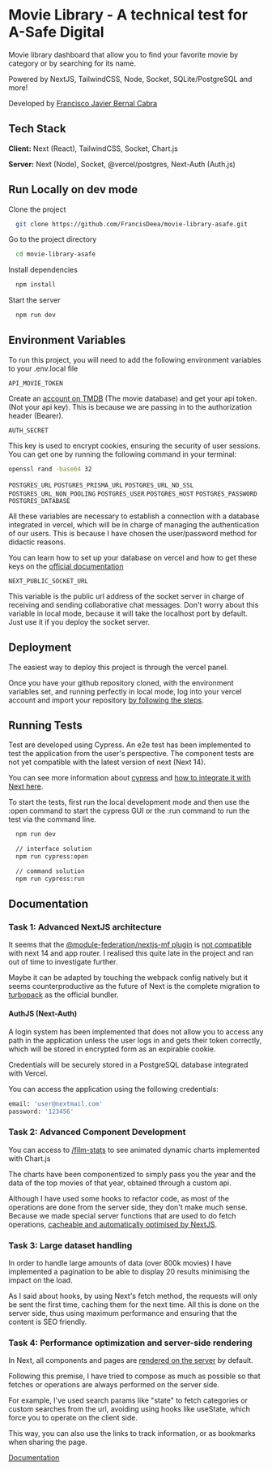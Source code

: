 
# Movie Library - A technical test for A-Safe Digital

Movie library dashboard that allow you to find your favorite movie by category or by searching for its name.

Powered by NextJS, TailwindCSS, Node, Socket, SQLite/PostgreSQL and more!



Developed by [Francisco Javier Bernal Cabra](https://www.linkedin.com/in/francis-bernal-full-stack-developer/)


## Tech Stack

**Client:** Next (React), TailwindCSS, Socket, Chart.js

**Server:** Next (Node), Socket, @vercel/postgres, Next-Auth (Auth.js) 


## Run Locally on dev mode

Clone the project

```bash
  git clone https://github.com/FrancisDeea/movie-library-asafe.git
```

Go to the project directory

```bash
  cd movie-library-asafe
```

Install dependencies

```bash
  npm install
```

Start the server

```bash
  npm run dev
```


## Environment Variables

To run this project, you will need to add the following environment variables to your .env.local file

`API_MOVIE_TOKEN` 

Create an [account on TMDB](https://developer.themoviedb.org/reference/intro/authentication) (The movie database) and get your api token. (Not your api key). This is because we are passing in to the authorization header (Bearer).

`AUTH_SECRET`

This key is used to encrypt cookies, ensuring the security of user sessions. You can get one by running the following command in your terminal: 
```bash
openssl rand -base64 32
```


`POSTGRES_URL`
`POSTGRES_PRISMA_URL`
`POSTGRES_URL_NO_SSL`
`POSTGRES_URL_NON_POOLING`
`POSTGRES_USER`
`POSTGRES_HOST`
`POSTGRES_PASSWORD`
`POSTGRES_DATABASE`

All these variables are necessary to establish a connection with a database integrated in vercel, which will be in charge of managing the authentication of our users. This is because I have chosen the user/password method for didactic reasons.

You can learn how to set up your database on vercel and how to get these keys on the [official documentation](https://nextjs.org/learn/dashboard-app/setting-up-your-database)

`NEXT_PUBLIC_SOCKET_URL`

This variable is the public url address of the socket server in charge of receiving and sending collaborative chat messages. Don't worry about this variable in local mode, because it will take the localhost port by default. Just use it if you deploy the socket server.

## Deployment

The easiest way to deploy this project is through the vercel panel. 

Once you have your github repository cloned, with the environment variables set, and running perfectly in local mode, log into your vercel account and import your repository [by following the steps](https://vercel.com/docs/deployments/git#deploying-a-git-repository).


## Running Tests

Test are developed using Cypress. An e2e test has been implemented to test the application from the user's perspective. The component tests are not yet compatible with the latest version of next (Next 14).

You can see more information about [cypress](https://docs.cypress.io/guides/overview/why-cypress) and [how to integrate it with Next here](https://nextjs.org/docs/app/building-your-application/testing/cypress).

To start the tests, first run the local development mode and then use the :open command to start the cypress GUI or the :run command to run the test via the command line.

```bash
  npm run dev

  // interface solution
  npm run cypress:open

  // command solution
  npm run cypress:run
```


## Documentation

### Task 1: Advanced NextJS architecture
It seems that the [@module-federation/nextjs-mf plugin](https://www.npmjs.com/package/@module-federation/nextjs-mf) is [not compatible](https://github.com/module-federation/universe/issues/1183) with next 14 and app router. I realised this quite late in the project and ran out of time to investigate further. 

Maybe it can be adapted by touching the webpack config natively but it seems counterproductive as the future of Next is the complete migration to [turbopack](https://nextjs.org/docs/architecture/turbopack) as the official bundler.

#### AuthJS (Next-Auth)

A login system has been implemented that does not allow you to access any path in the application unless the user logs in and gets their token correctly, which will be stored in encrypted form as an expirable cookie.

Credentials will be securely stored in a PostgreSQL database integrated with Vercel.
  
You can access the application using the following credentials:
```bash
email: 'user@nextmail.com'
password: '123456'
```

### Task 2: Advanced Component Development
You can access to [/film-stats](https://movielibrary-omega.vercel.app/film-stats) to see animated dynamic charts implemented with Chart.js 

The charts have been componentized to simply pass you the year and the data of the top movies of that year, obtained through a custom api.

Although I have used some hooks to refactor code, as most of the operations are done from the server side, they don't make much sense. Because we made special server functions that are used to do fetch operations, [cacheable and automatically optimised by NextJS](https://nextjs.org/docs/app/building-your-application/data-fetching/fetching-caching-and-revalidating#fetching-data-on-the-server-with-fetch).

### Task 3: Large dataset handling
In order to handle large amounts of data (over 800k movies) I have implemented a pagination to be able to display 20 results minimising the impact on the load.

As I said about hooks, by using Next's fetch method, the requests will only be sent the first time, caching them for the next time.
All this is done on the server side, thus using maximum performance and ensuring that the content is SEO friendly.

### Task 4: Performance optimization and server-side rendering
In Next, all components and pages are [rendered on the server](https://nextjs.org/docs/app/building-your-application/rendering/server-components) by default. 

Following this premise, I have tried to compose as much as possible so that fetches or operations are always performed on the server side.

For example, I've used search params like "state" to fetch categories or custom searches from the url, avoiding using hooks like useState, which force you to operate on the client side.

This way, you can also use the links to track information, or as bookmarks when sharing the page.

[Documentation](https://linktodocumentation)